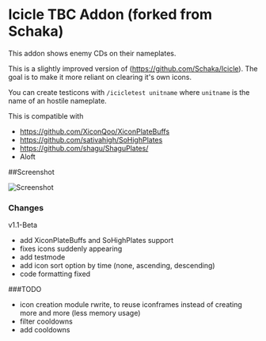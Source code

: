 # Icicle TBC Addon (forked from Schaka)

This addon shows enemy CDs on their nameplates.

This is a slightly improved version of (https://github.com/Schaka/Icicle).
The goal is to make it more reliant on clearing it's own icons.

You can create testicons with `/icicletest unitname` where `unitname` is the name of an hostile nameplate.

This is compatible with 
- https://github.com/XiconQoo/XiconPlateBuffs
- https://github.com/sativahigh/SoHighPlates
- https://github.com/shagu/ShaguPlates/
- Aloft

##Screenshot

![Screenshot](../readme-media/sample.png)

### Changes

v1.1-Beta
- add XiconPlateBuffs and SoHighPlates support
- fixes icons suddenly appearing
- add testmode
- add icon sort option by time (none, ascending, descending)
- code formatting fixed

###TODO

- icon creation module rwrite, to reuse iconframes instead of creating more and more (less memory usage)
- filter cooldowns
- add cooldowns